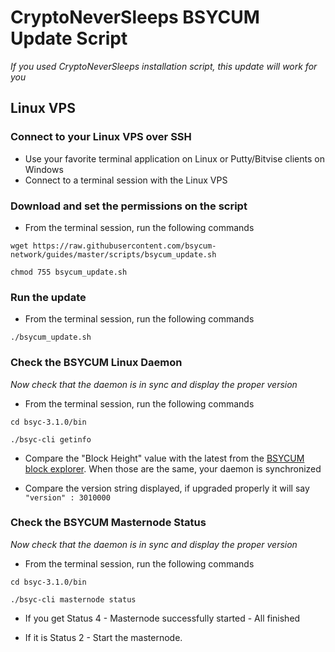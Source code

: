 # CryptoNeverSleeps BSYCUM Update Script
*If you used CryptoNeverSleeps installation script, this update will work for you*

## Linux VPS

### Connect to your Linux VPS over SSH

  * Use your favorite terminal application on Linux or Putty/Bitvise clients on Windows
  * Connect to a terminal session with the Linux VPS

### Download and set the permissions on the script

  * From the terminal session, run the following commands
  ```
  wget https://raw.githubusercontent.com/bsycum-network/guides/master/scripts/bsycum_update.sh
  ```
  ```
  chmod 755 bsycum_update.sh
  ```

### Run the update

  * From the terminal session, run the following commands
  ```
  ./bsycum_update.sh
  ```
### Check the BSYCUM Linux Daemon 
*Now check that the daemon is in sync and display the proper version*

  * From the terminal session, run the following commands
  ```
  cd bsyc-3.1.0/bin
  ```
  ```
  ./bsyc-cli getinfo
  ```

  * Compare the "Block Height" value with the latest from the [BSYCUM block explorer](https://explorer.bsycum.network/). When those are the same, your daemon is synchronized

  * Compare the version string displayed, if upgraded properly it will say ```"version" : 3010000```

### Check the BSYCUM Masternode Status
*Now check that the daemon is in sync and display the proper version*

  * From the terminal session, run the following commands
  ```
  cd bsyc-3.1.0/bin
  ```
  ```
  ./bsyc-cli masternode status
  ```

  * If you get Status 4 - Masternode successfully started - All finished

  * If it is Status 2 - Start the masternode.
